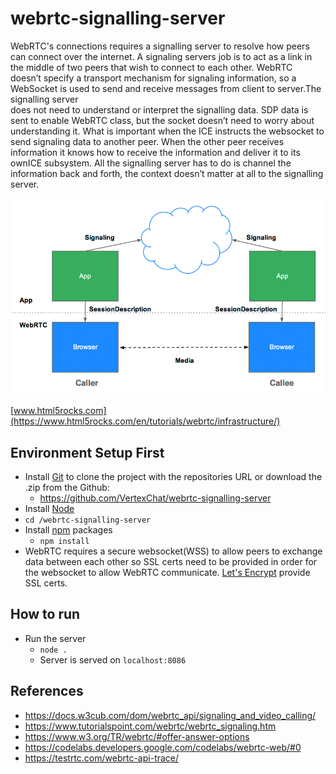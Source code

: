 # webrtc-signalling-server
WebRTC's connections requires a signalling server to resolve how peers can connect over the internet.  A signaling servers job is to act as 
a link in the middle of two peers that wish to connect to each other.  WebRTC doesn’t specify a transport mechanism for 
signaling information, so a WebSocket is used to send and receive messages from client to server.The  signalling  server  
does  not  need  to  understand  or  interpret  the  signalling data.  SDP data is sent to enable WebRTC class, but the 
socket doesn’t need to worry about understanding it.  What is important when the ICE instructs the websocket to send 
signaling data to another peer.  When the other peer receives information it knows how to receive the information and 
deliver it to its ownICE subsystem. All the signalling server has to do is channel the information back and forth, 
the context doesn’t matter at all to the signalling server.


 ![](uploads/signallingserver_diagram.png)
 
[www.html5rocks.com](https://www.html5rocks.com/en/tutorials/webrtc/infrastructure/)


## Environment Setup First
  * Install [Git](https://git-scm.com/downloads) to clone the project with the repositories URL or download the .zip from the Github:
    - https://github.com/VertexChat/webrtc-signalling-server
  * Install [Node](https://nodejs.org/en/)
  * `cd /webrtc-signalling-server`
  * Install [npm](https://www.npmjs.com/) packages
    - `npm install`
  * WebRTC requires a secure websocket(WSS) to allow peers to exchange data between each other so SSL certs need to be
  provided in order for the websocket to allow WebRTC communicate. [Let's Encrypt](https://letsencrypt.org/) provide SSL certs. 
    

## How to run
  * Run the server
    - `node .`
    - Server is served on `localhost:8086`
    
    
    
## References
 * https://docs.w3cub.com/dom/webrtc_api/signaling_and_video_calling/
 * https://www.tutorialspoint.com/webrtc/webrtc_signaling.htm
 * https://www.w3.org/TR/webrtc/#offer-answer-options
 * https://codelabs.developers.google.com/codelabs/webrtc-web/#0
 * https://testrtc.com/webrtc-api-trace/









